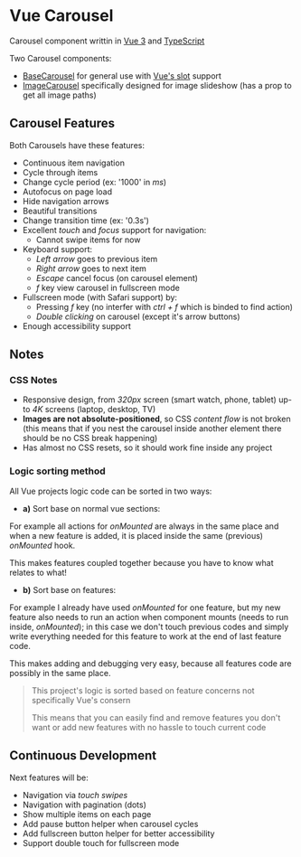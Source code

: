# Vue Carousel

Carousel component writtin in [Vue 3](https://vuejs.org/) and [TypeScript](https://www.typescriptlang.org/)

Two Carousel components:

- [BaseCarousel](src/components/BaseCarousel.vue) for general use with [Vue's slot](https://vuejs.org/guide/components/slots.html) support
- [ImageCarousel](src/components/ImageCarousel.vue) specifically designed for image slideshow (has a prop to get all image paths)

## Carousel Features

Both Carousels have these features:

- Continuous item navigation
- Cycle through items
- Change cycle period (ex: '1000' in *ms*)
- Autofocus on page load
- Hide navigation arrows
- Beautiful transitions
- Change transition time (ex: '0.3s')
- Excellent *touch* and *focus* support for navigation:
  - Cannot swipe items for now
- Keyboard support:
  - *Left arrow* goes to previous item
  - *Right arrow* goes to next item
  - *Escape* cancel focus (on carousel element)
  - *f* key view carousel in fullscreen mode
- Fullscreen mode (with Safari support) by:
  - Pressing *f* key (no interfer with *ctrl + f* which is binded to find action)
  - *Double clicking* on carousel (except it's arrow buttons)
- Enough accessibility support

## Notes

### CSS Notes

- Responsive design, from *320px* screen (smart watch, phone, tablet) up-to *4K* screens (laptop, desktop, TV)
- **Images are not absolute-positioned**, so CSS *content flow* is not broken (this means that if you nest the carousel inside another element there should be no CSS break happening)
- Has almost no CSS resets, so it should work fine inside any project

### Logic sorting method

All Vue projects logic code can be sorted in two ways:

- **a)** Sort base on normal vue sections:

For example all actions for *onMounted* are always in the same place and when a new feature is added, it is placed inside the same (previous) *onMounted* hook.

This makes features coupled together because you have to know what relates to what!

- **b)** Sort base on features:

For example I already have used *onMounted* for one feature, but my new feature also needs to run an action when component mounts (needs to run inside, *onMounted*); in this case we don't touch previous codes and simply write everything needed for this feature to work at the end of last feature code.

This makes adding and debugging very easy, because all features code are possibly in the same place.

> This project's logic is sorted based on feature concerns not specifically Vue's consern
>
> This means that you can easily find and remove features you don't want or add new features with no hassle to touch current code

## Continuous Development

Next features will be:

- Navigation via *touch swipes*
- Navigation with pagination (dots)
- Show multiple items on each page
- Add pause button helper when carousel cycles
- Add fullscreen button helper for better accessibility
- Support double touch for fullscreen mode
